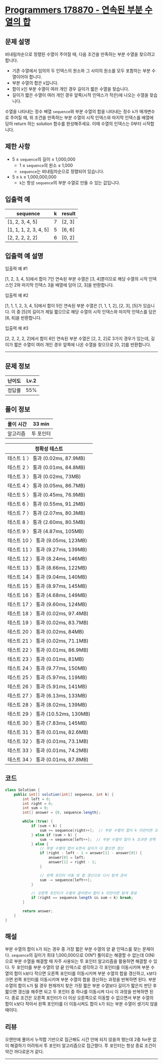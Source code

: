 # [Programmers 178870 - 연속된 부분 수열의 합](https://school.programmers.co.kr/learn/courses/30/lessons/178870)

## 문제 설명

비내림차순으로 정렬된 수열이 주어질 때, 다음 조건을 만족하는 부분 수열을 찾으려고 합니다.

- 기존 수열에서 임의의 두 인덱스의 원소와 그 사이의 원소를 모두 포함하는 부분 수열이어야 합니다.
- 부분 수열의 합은 `k`입니다.
- 합이 `k`인 부분 수열이 여러 개인 경우 길이가 짧은 수열을 찾습니다.
- 길이가 짧은 수열이 여러 개인 경우 앞쪽(시작 인덱스가 작은)에 나오는 수열을 찾습니다.

수열을 나타내는 정수 배열 `sequence`와 부분 수열의 합을 나타내는 정수 `k`가 매개변수로 주어질 때, 위 조건을 만족하는 부분 수열의 시작 인덱스와 마지막 인덱스를 배열에 담아 return 하는 solution 함수를 완성해주세요. 이때 수열의 인덱스는 0부터 시작합니다.

## 제한 사항

- 5 ≤ `sequence`의 길이 ≤ 1,000,000
  - 1 ≤ `sequence`의 원소 ≤ 1,000
  - `sequence`는 비내림차순으로 정렬되어 있습니다.
- 5 ≤ `k` ≤ 1,000,000,000
  - `k`는 항상 `sequence`의 부분 수열로 만들 수 있는 값입니다.

## 입출력 예

| sequence              | k   | result |
| --------------------- | --- | ------ |
| [1, 2, 3, 4, 5]       | 7   | [2, 3] |
| [1, 1, 1, 2, 3, 4, 5] | 5   | [6, 6] |
| [2, 2, 2, 2, 2]       | 6   | [0, 2] |

## 입출력 예 설명

입출력 예 #1

[1, 2, 3, 4, 5]에서 합이 7인 연속된 부분 수열은 [3, 4]뿐이므로 해당 수열의 시작 인덱스인 2와 마지막 인덱스 3을 배열에 담아 [2, 3]을 반환합니다.

입출력 예 #2

[1, 1, 1, 2, 3, 4, 5]에서 합이 5인 연속된 부분 수열은 [1, 1, 1, 2], [2, 3], [5]가 있습니다. 이 중 [5]의 길이가 제일 짧으므로 해당 수열의 시작 인덱스와 마지막 인덱스를 담은 [6, 6]을 반환합니다.

입출력 예 #3

[2, 2, 2, 2, 2]에서 합이 6인 연속된 부분 수열은 [2, 2, 2]로 3가지 경우가 있는데, 길이가 짧은 수열이 여러 개인 경우 앞쪽에 나온 수열을 찾으므로 [0, 2]를 반환합니다.

---

## 문제 정보

| 난이도 | Lv.2 |
| ------ | ---- |
| 정답률 | 55%  |

## 풀이 정보

| 풀이 시간 | 33 min    |
| --------- | --------- |
| 알고리즘  | 투 포인터 |

| 정확성 테스트                      |
| ---------------------------------- |
| 테스트 1 〉 통과 (0.02ms, 87.9MB)  |
| 테스트 2 〉 통과 (0.01ms, 84.8MB)  |
| 테스트 3 〉 통과 (0.02ms, 73MB)    |
| 테스트 4 〉 통과 (0.05ms, 86.7MB)  |
| 테스트 5 〉 통과 (0.45ms, 76.9MB)  |
| 테스트 6 〉 통과 (0.55ms, 91.2MB)  |
| 테스트 7 〉 통과 (2.07ms, 80.3MB)  |
| 테스트 8 〉 통과 (2.60ms, 80.5MB)  |
| 테스트 9 〉 통과 (4.87ms, 105MB)   |
| 테스트 10 〉 통과 (9.05ms, 123MB)  |
| 테스트 11 〉 통과 (9.27ms, 139MB)  |
| 테스트 12 〉 통과 (8.24ms, 146MB)  |
| 테스트 13 〉 통과 (8.66ms, 122MB)  |
| 테스트 14 〉 통과 (9.04ms, 140MB)  |
| 테스트 15 〉 통과 (8.97ms, 145MB)  |
| 테스트 16 〉 통과 (4.68ms, 149MB)  |
| 테스트 17 〉 통과 (9.60ms, 124MB)  |
| 테스트 18 〉 통과 (0.02ms, 97.4MB) |
| 테스트 19 〉 통과 (0.02ms, 83.7MB) |
| 테스트 20 〉 통과 (0.02ms, 84MB)   |
| 테스트 21 〉 통과 (0.02ms, 71.1MB) |
| 테스트 22 〉 통과 (0.01ms, 86.9MB) |
| 테스트 23 〉 통과 (0.01ms, 81MB)   |
| 테스트 24 〉 통과 (9.77ms, 150MB)  |
| 테스트 25 〉 통과 (5.97ms, 119MB)  |
| 테스트 26 〉 통과 (5.91ms, 141MB)  |
| 테스트 27 〉 통과 (6.13ms, 133MB)  |
| 테스트 28 〉 통과 (8.02ms, 139MB)  |
| 테스트 29 〉 통과 (10.52ms, 130MB) |
| 테스트 30 〉 통과 (7.83ms, 145MB)  |
| 테스트 31 〉 통과 (0.01ms, 82.6MB) |
| 테스트 32 〉 통과 (0.01ms, 73.1MB) |
| 테스트 33 〉 통과 (0.01ms, 74.2MB) |
| 테스트 34 〉 통과 (0.01ms, 87.8MB) |

## 코드

```java
class Solution {
    public int[] solution(int[] sequence, int k) {
        int left = 0;
        int right = 0;
        int sum = 0;
        int[] answer = {0, sequence.length};

        while (true) {
            if (sum < k) {
                sum += sequence[right++];  // 부분 수열의 합이 k 미만이면 오른쪽 포인터 이동 및 합 갱신
            } else if (sum > k) {
                sum -= sequence[left++];  // 부분 수열의 합이 k 초과면 왼쪽 포인터 이동 및 합 갱신
            } else {
                // 부분 수열의 합이 k면서 길이가 더 짧으면 갱신
                if (right - left - 1 < answer[1] - answer[0]) {
                    answer[0] = left;
                    answer[1] = right - 1;
                }

                // 왼쪽 포인터 이동 및 합 갱신으로 다시 탐색 준비
                sum -= sequence[left++];
            }

            // 오른쪽 포인터가 수열의 끝이면서 합이 k 미만이면 탐색 종료
            if (right == sequence.length && sum < k) break;
        }

        return answer;
    }
}
```

## 해설

부분 수열의 합이 `k`가 되는 경우 중 가장 짧은 부분 수열의 양 끝 인덱스를 찾는 문제이다. `sequence`의 길이가 최대 1,000,000으로 O(N²) 풀이로는 해결할 수 없는데 O(N)으로 부분 수열을 해결할 때 자주 사용되는 투 포인터 알고리즘을 활용하면 해결할 수 있다. 두 포인터를 부분 수열의 양 끝 인덱스로 생각하고 각 포인터를 이동시키며 부분 수열의 합이 `k`보다 작으면 오른쪽 포인터를 이동시키며 부분 수열의 합을 갱신하고, `k`보다 크면 왼쪽 포인터를 이동시키며 부분 수열의 합을 갱신하는 과정을 반복하면 된다. 부분 수열의 합이 `k`가 될 경우 현재까지 찾은 가장 짧은 부분 수열보다 길이가 짧은지 판단 후 짧으면 갱신을 해주면 되고 두 포인터 중 하나를 이동시켜 다시 이 과정을 반복하면 된다. 종료 조건은 오른쪽 포인터가 더 이상 오른쪽으로 이동할 수 없으면서 부분 수열의 합이 `k`보다 작아서 왼쪽 포인터를 더 이동시켜도 합이 `k`가 되는 부분 수열이 생기지 않을 때이다.

## 리뷰

오랜만에 풀어서 누적합 기반으로 접근해도 시간 안에 되지 않을까 했는데 2중 for문 없이 해결하기 어려워서 투 포인터 알고리즘으로 접근했다. 투 포인터는 항상 종료 조건이 약간 까다로운거 같다.

---
